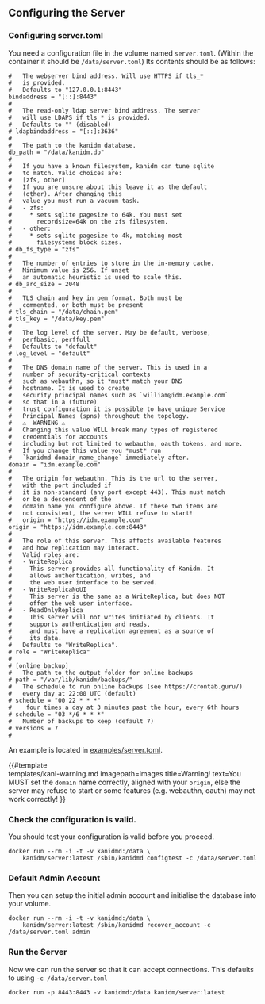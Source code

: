 ## Configuring the Server

### Configuring server.toml

You need a configuration file in the volume named `server.toml`. (Within the container it should be `/data/server.toml`) Its contents should be as follows:

    #   The webserver bind address. Will use HTTPS if tls_* 
    #   is provided.
    #   Defaults to "127.0.0.1:8443"
    bindaddress = "[::]:8443"
    #
    #   The read-only ldap server bind address. The server 
    #   will use LDAPS if tls_* is provided.
    #   Defaults to "" (disabled)
    # ldapbindaddress = "[::]:3636"
    #
    #   The path to the kanidm database.
    db_path = "/data/kanidm.db"
    #
    #   If you have a known filesystem, kanidm can tune sqlite
    #   to match. Valid choices are:
    #   [zfs, other]
    #   If you are unsure about this leave it as the default 
    #   (other). After changing this
    #   value you must run a vacuum task.
    #   - zfs:
    #     * sets sqlite pagesize to 64k. You must set 
    #       recordsize=64k on the zfs filesystem.
    #   - other:
    #     * sets sqlite pagesize to 4k, matching most 
    #       filesystems block sizes.
    # db_fs_type = "zfs"
    #
    #   The number of entries to store in the in-memory cache. 
    #   Minimum value is 256. If unset
    #   an automatic heuristic is used to scale this.
    # db_arc_size = 2048
    #
    #   TLS chain and key in pem format. Both must be 
    #   commented, or both must be present
    # tls_chain = "/data/chain.pem"
    # tls_key = "/data/key.pem"
    #
    #   The log level of the server. May be default, verbose,
    #   perfbasic, perffull
    #   Defaults to "default"
    # log_level = "default"
    #
    #   The DNS domain name of the server. This is used in a 
    #   number of security-critical contexts
    #   such as webauthn, so it *must* match your DNS 
    #   hostname. It is used to create
    #   security principal names such as `william@idm.example.com`
    #   so that in a (future)
    #   trust configuration it is possible to have unique Service
    #   Principal Names (spns) throughout the topology.
    #   ⚠️  WARNING ⚠️
    #   Changing this value WILL break many types of registered 
    #   credentials for accounts
    #   including but not limited to webauthn, oauth tokens, and more.
    #   If you change this value you *must* run 
    #   `kanidmd domain_name_change` immediately after.
    domain = "idm.example.com"
    #
    #   The origin for webauthn. This is the url to the server, 
    #   with the port included if
    #   it is non-standard (any port except 443). This must match 
    #   or be a descendent of the
    #   domain name you configure above. If these two items are 
    #   not consistent, the server WILL refuse to start!
    #   origin = "https://idm.example.com"
    origin = "https://idm.example.com:8443"
    #
    #   The role of this server. This affects available features  
    #   and how replication may interact.
    #   Valid roles are:
    #   - WriteReplica
    #     This server provides all functionality of Kanidm. It 
    #     allows authentication, writes, and
    #     the web user interface to be served.
    #   - WriteReplicaNoUI
    #     This server is the same as a WriteReplica, but does NOT 
    #     offer the web user interface.
    #   - ReadOnlyReplica
    #     This server will not writes initiated by clients. It 
    #     supports authentication and reads,
    #     and must have a replication agreement as a source of 
    #     its data.
    #   Defaults to "WriteReplica".
    # role = "WriteReplica"
    #
    # [online_backup]
    #   The path to the output folder for online backups
    # path = "/var/lib/kanidm/backups/"
    #   The schedule to run online backups (see https://crontab.guru/)
    #   every day at 22:00 UTC (default)
    # schedule = "00 22 * * *"
    #    four times a day at 3 minutes past the hour, every 6th hours
    # schedule = "03 */6 * * *"
    #   Number of backups to keep (default 7)
    # versions = 7
    #


An example is located in [examples/server.toml](https://github.com/kanidm/kanidm/blob/master/examples/server.toml).

{{#template  
    templates/kani-warning.md
    imagepath=images
    title=Warning!
    text=You MUST set the `domain` name correctly, aligned with your `origin`, else the server may refuse to start or some features (e.g. webauthn, oauth) may not work correctly!
}}

### Check the configuration is valid.

You should test your configuration is valid before you proceed.

    docker run --rm -i -t -v kanidmd:/data \
        kanidm/server:latest /sbin/kanidmd configtest -c /data/server.toml

### Default Admin Account

Then you can setup the initial admin account and initialise the database into your volume.

    docker run --rm -i -t -v kanidmd:/data \
        kanidm/server:latest /sbin/kanidmd recover_account -c /data/server.toml admin

### Run the Server

Now we can run the server so that it can accept connections. This defaults to using `-c /data/server.toml`

    docker run -p 8443:8443 -v kanidmd:/data kanidm/server:latest

